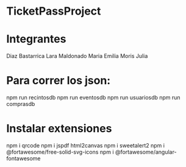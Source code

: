 # TicketPassProject

# Integrantes 
Diaz Bastarrica Lara
Maldonado Maria Emilia
Moris Julia

# Para correr los json:
npm run recintosdb
npm run eventosdb
npm run usuariosdb
npm run comprasdb

# Instalar extensiones
npm i qrcode
npm i jspdf html2canvas
npm i sweetalert2
npm i @fortawesome/free-solid-svg-icons
npm i @fortawesome/angular-fontawesome

# <script src="https://sdk.mercadopago.com/js/v2"></script>